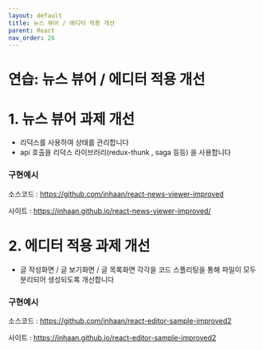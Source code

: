 ```yaml
---
layout: default
title: 뉴스 뷰어 / 에디터 적용 개선
parent: React
nav_order: 26
---
```


# 연습: 뉴스 뷰어 / 에디터 적용 개선

# 1. 뉴스 뷰어 과제 개선

- 리덕스를 사용하여 상태를 관리합니다
- api 호출을 리덕스 라이브러리(redux-thunk , saga 등등) 을 사용합니다

### 구현예시

소스코드 :  https://github.com/inhaan/react-news-viewer-improved

사이트 :  https://inhaan.github.io/react-news-viewer-improved/

# 2. 에디터 적용 과제 개선

- 글 작성화면 / 글 보기화면 / 글 목록화면 각각을 코드 스플리팅을 통해 파일이 모두 분리되어 생성되도록 개선합니다

### 구현예시

소스코드 :  https://github.com/inhaan/react-editor-sample-improved2

사이트 :  https://inhaan.github.io/react-editor-sample-improved2